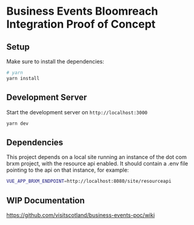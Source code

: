 # Business Events Bloomreach Integration Proof of Concept

## Setup

Make sure to install the dependencies:

```bash
# yarn
yarn install
```

## Development Server

Start the development server on `http://localhost:3000`

```bash
yarn dev
```

## Dependencies 

This project depends on a local site running an instance of the dot com brxm project, with the resource api enabled. It should contain a .env file pointing to the api on that instance, for example:

```bash
VUE_APP_BRXM_ENDPOINT=http://localhost:8080/site/resourceapi
```

## WIP Documentation

https://github.com/visitscotland/business-events-poc/wiki
